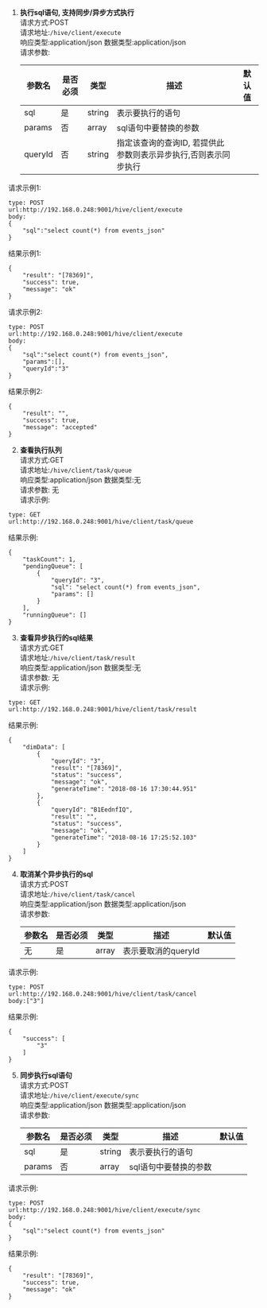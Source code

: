 1. **执行sql语句, 支持同步/异步方式执行**  
请求方式:POST  
请求地址:`/hive/client/execute`  
响应类型:application/json 
数据类型:application/json   
请求参数:   

    参数名 | 是否必须 | 类型 | 描述  | 默认值
    ---- | ----- | --- | --- | ---- |   
    sql | 是 | string | 表示要执行的语句 |
    params | 否 | array | sql语句中要替换的参数 |
    queryId | 否 | string | 指定该查询的查询ID, 若提供此参数则表示异步执行,否则表示同步执行 | 
请求示例1:
```
type: POST
url:http://192.168.0.248:9001/hive/client/execute
body:
{
	"sql":"select count(*) from events_json"
}
```
结果示例1:
```
{
    "result": "[78369]",
    "success": true,
    "message": "ok"
}
```

请求示例2:
```
type: POST
url:http://192.168.0.248:9001/hive/client/execute
body:
{
	"sql":"select count(*) from events_json",
	"params":[],
	"queryId":"3"
}
```
结果示例2:
```
{
    "result": "",
    "success": true,
    "message": "accepted"
}
```

2. **查看执行队列**  
请求方式:GET  
请求地址:`/hive/client/task/queue`  
响应类型:application/json 
数据类型:无   
请求参数: 无   
请求示例:
```
type: GET
url:http://192.168.0.248:9001/hive/client/task/queue
```
结果示例:
```
{
    "taskCount": 1,
    "pendingQueue": [
        {
            "queryId": "3",
            "sql": "select count(*) from events_json",
            "params": []
        }
    ],
    "runningQueue": []
}
```

3. **查看异步执行的sql结果**  
请求方式:GET  
请求地址:`/hive/client/task/result`  
响应类型:application/json 
数据类型:无   
请求参数: 无   
请求示例:
```
type: GET
url:http://192.168.0.248:9001/hive/client/task/result
```
结果示例:
```
{
    "dimData": [
        {
            "queryId": "3",
            "result": "[78369]",
            "status": "success",
            "message": "ok",
            "generateTime": "2018-08-16 17:30:44.951"
        },
        {
            "queryId": "B1EednfIQ",
            "result": "",
            "status": "success",
            "message": "ok",
            "generateTime": "2018-08-16 17:25:52.103"
        }
    ]
}
```

4. **取消某个异步执行的sql**  
请求方式:POST  
请求地址:`/hive/client/task/cancel`  
响应类型:application/json 
数据类型:application/json    
请求参数:   

    参数名 | 是否必须 | 类型 | 描述  | 默认值
    ---- | ----- | --- | --- | ---- |   
    无 | 是 | array | 表示要取消的queryId |
请求示例:
```
type: POST
url:http://192.168.0.248:9001/hive/client/task/cancel
body:["3"]
```
结果示例:
```
{
    "success": [
        "3"
    ]
}
```

5. **同步执行sql语句**  
请求方式:POST  
请求地址:`/hive/client/execute/sync`  
响应类型:application/json 
数据类型:application/json   
请求参数:   

    参数名 | 是否必须 | 类型 | 描述  | 默认值
    ---- | ----- | --- | --- | ---- |   
    sql | 是 | string | 表示要执行的语句 |
    params | 否 | array | sql语句中要替换的参数 |
请求示例:
```
type: POST
url:http://192.168.0.248:9001/hive/client/execute/sync
body:
{
	"sql":"select count(*) from events_json"
}
```
结果示例:
```
{
    "result": "[78369]",
    "success": true,
    "message": "ok"
}
```
